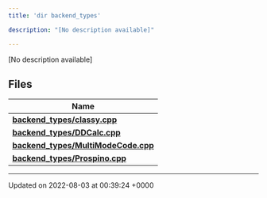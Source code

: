```yaml
---
title: 'dir backend_types'

description: "[No description available]"

---
```







[No description available]

## Files

| Name           |
| -------------- |
| **[backend_types/classy.cpp](/documentation/code/main/files/classy_8cpp/#file-classy.cpp)**  |
| **[backend_types/DDCalc.cpp](/documentation/code/main/files/ddcalc_8cpp/#file-ddcalc.cpp)**  |
| **[backend_types/MultiModeCode.cpp](/documentation/code/main/files/multimodecode_8cpp/#file-multimodecode.cpp)**  |
| **[backend_types/Prospino.cpp](/documentation/code/main/files/prospino_8cpp/#file-prospino.cpp)**  |






-------------------------------

Updated on 2022-08-03 at 00:39:24 +0000

